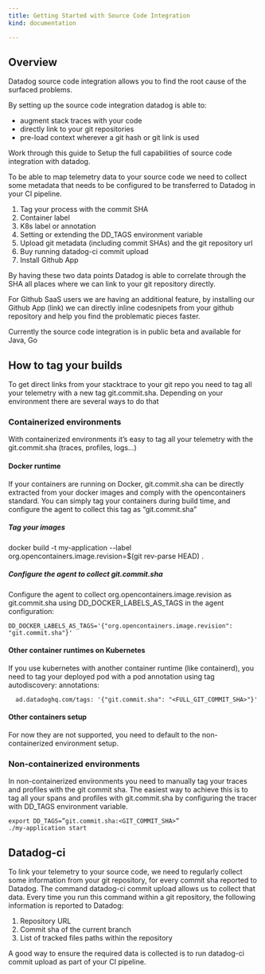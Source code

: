 ```yaml
---
title: Getting Started with Source Code Integration
kind: documentation

---
```

## Overview

Datadog source code integration allows you to find the root cause of the surfaced problems.

By setting up the source code integration datadog is able to:

* augment stack traces with your code
* directly link to your git repositories
* pre-load context wherever a git hash or git link is used

Work through this guide to Setup the full capabilities of source code integration with datadog.

To be able to map telemetry data to your source code we need to collect some metadata that needs to be configured to be transferred to Datadog in your CI pipeline.

1. Tag your process with the commit SHA
  1. Container label
  2. K8s label or annotation
  3. Setting or extending the DD_TAGS environment variable
2. Upload git metadata (including commit SHAs) and the git repository url
  1. Buy running datadog-ci commit upload
3. Install Github App

By having these two data points Datadog is able to correlate through the SHA all places where we can link to your git repository directly.

For Github SaaS users we are having an additional feature, by installing our Github App (link) we can directly inline codesnipets from your github repository and help you find the problematic pieces faster.

Currently the source code integration is in public beta and available for Java, Go

## How to tag your builds

To get direct links from your stacktrace to your git repo you need to tag all your telemetry with a new tag git.commit.sha. Depending on your environment there are several ways to do that

### Containerized environments

With containerized environments it’s easy to tag all your telemetry with the git.commit.sha (traces, profiles, logs…)

#### Docker runtime

If your containers are running on Docker, git.commit.sha can be directly extracted from your docker images and comply with the opencontainers standard. You can simply tag your containers during build time, and configure the agent to collect this tag as “git.commit.sha”

##### Tag your images
docker build -t my-application --label org.opencontainers.image.revision=$(git rev-parse HEAD) .

##### Configure the agent to collect git.commit.sha

Configure the agent to collect org.opencontainers.image.revision as git.commit.sha using DD_DOCKER_LABELS_AS_TAGS in the agent configuration:

```
DD_DOCKER_LABELS_AS_TAGS='{"org.opencontainers.image.revision": "git.commit.sha"}'
```

#### Other container runtimes on Kubernetes

If you use kubernetes with another container runtime (like containerd), you need to tag your deployed pod with a pod annotation using tag autodiscovery:
annotations:

```
  ad.datadoghq.com/tags: '{"git.commit.sha": "<FULL_GIT_COMMIT_SHA>"}'
```

#### Other containers setup

For now they are not supported, you need to default to the non-containerized environment setup.

### Non-containerized environments

In non-containerized environments you need to manually tag your traces and profiles with the git commit sha. The easiest way to achieve this is to tag all your spans and profiles with git.commit.sha by configuring the tracer with DD_TAGS environment variable.

```
export DD_TAGS=”git.commit.sha:<GIT_COMMIT_SHA>”
./my-application start
```

## Datadog-ci

To link your telemetry to your source code, we need to regularly collect some information from your git repository, for every commit sha reported to Datadog. The command datadog-ci commit upload allows us to collect that data. Every time you run this command within a git repository, the following information is reported to Datadog:
1. Repository URL
2. Commit sha of the current branch
3. List of tracked files paths within the repository

A good way to ensure the required data is collected is to run datadog-ci commit upload as part of your CI pipeline.

